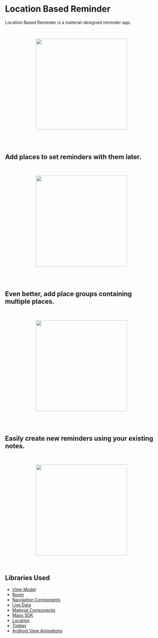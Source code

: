 # Location Based Reminder

Location Based Reminder is a material-designed reminder app.

<br>

<p align="center">
  <img width="300" src="https://user-images.githubusercontent.com/36744634/73194149-c65c4380-413c-11ea-92a0-b9b5ff848bb5.gif">
</p>

<br><br>

## Add places to set reminders with them later.

<br>

<p align="center">
  <img width="300" src="https://user-images.githubusercontent.com/36744634/73194166-cceabb00-413c-11ea-8ec1-6c0f1e82fb2f.gif">
</p>

<br><br>

## Even better, add place groups containing multiple places.

<br>

<p align="center">
  <img width="300" src="https://user-images.githubusercontent.com/36744634/73194219-e3911200-413c-11ea-8748-530d1fc73ffe.gif">
</p>

<br><br>

## Easily create new reminders using your existing notes.

<br>

<p align="center">
  <img width="300" src="https://user-images.githubusercontent.com/36744634/73194231-eab82000-413c-11ea-8d35-7002be96f420.gif">
</p>

<br>

## Libraries Used

* [View Model](https://developer.android.com/topic/libraries/architecture/viewmodel)
* [Room](https://developer.android.com/topic/libraries/architecture/room)
* [Navigation Components](https://developer.android.com/guide/navigation)
* [Live Data](https://developer.android.com/topic/libraries/architecture/livedata)
* [Material Components](https://material.io/components/)
* [Maps SDK](https://developers.google.com/maps/documentation/android-sdk/intro)
* [Location](https://developers.google.com/android/reference/com/google/android/gms/location/package-summary)
* [Timber](https://github.com/JakeWharton/timber)
* [Android View Animations](https://github.com/daimajia/AndroidViewAnimations)
